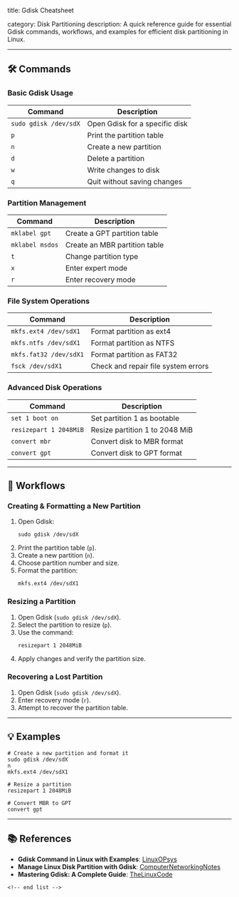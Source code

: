 title: Gdisk Cheatsheet

category: Disk Partitioning
description: A quick reference guide for essential Gdisk commands, workflows, and examples for efficient disk partitioning in Linux.

---

## 🛠️ Commands

### **Basic Gdisk Usage**

| Command                 | Description                    |
| ----------------------- | ------------------------------ |
| `sudo gdisk /dev/sdX` | Open Gdisk for a specific disk |
| `p`                   | Print the partition table      |
| `n`                   | Create a new partition         |
| `d`                   | Delete a partition             |
| `w`                   | Write changes to disk          |
| `q`                   | Quit without saving changes    |

### **Partition Management**

| Command           | Description                   |
| ----------------- | ----------------------------- |
| `mklabel gpt`   | Create a GPT partition table  |
| `mklabel msdos` | Create an MBR partition table |
| `t`             | Change partition type         |
| `x`             | Enter expert mode             |
| `r`             | Enter recovery mode           |

### **File System Operations**

| Command                  | Description                         |
| ------------------------ | ----------------------------------- |
| `mkfs.ext4 /dev/sdX1`  | Format partition as ext4            |
| `mkfs.ntfs /dev/sdX1`  | Format partition as NTFS            |
| `mkfs.fat32 /dev/sdX1` | Format partition as FAT32           |
| `fsck /dev/sdX1`       | Check and repair file system errors |

### **Advanced Disk Operations**

| Command                  | Description                    |
| ------------------------ | ------------------------------ |
| `set 1 boot on`        | Set partition 1 as bootable    |
| `resizepart 1 2048MiB` | Resize partition 1 to 2048 MiB |
| `convert mbr`          | Convert disk to MBR format     |
| `convert gpt`          | Convert disk to GPT format     |

---

## 🔄 Workflows

### **Creating & Formatting a New Partition**

1. Open Gdisk:
   ```shell
   sudo gdisk /dev/sdX
   ```
2. Print the partition table (`p`).
3. Create a new partition (`n`).
4. Choose partition number and size.
5. Format the partition:
   ```shell
   mkfs.ext4 /dev/sdX1
   ```

### **Resizing a Partition**

1. Open Gdisk (`sudo gdisk /dev/sdX`).
2. Select the partition to resize (`p`).
3. Use the command:
   ```shell
   resizepart 1 2048MiB
   ```
4. Apply changes and verify the partition size.

### **Recovering a Lost Partition**

1. Open Gdisk (`sudo gdisk /dev/sdX`).
2. Enter recovery mode (`r`).
3. Attempt to recover the partition table.

---

## 💡 Examples

```shell
# Create a new partition and format it
sudo gdisk /dev/sdX
n
mkfs.ext4 /dev/sdX1

# Resize a partition
resizepart 1 2048MiB

# Convert MBR to GPT
convert gpt
```

---

## 📚 References

- **Gdisk Command in Linux with Examples**: [LinuxOPsys](https://linuxopsys.com/gdisk-command-in-linux-with-examples)
- **Manage Linux Disk Partition with Gdisk**: [ComputerNetworkingNotes](https://www.computernetworkingnotes.com/linux-tutorials/manage-linux-disk-partition-with-gdisk-command.html)
- **Mastering Gdisk: A Complete Guide**: [TheLinuxCode](https://thelinuxcode.com/gdisk-command-line-options/)

```
<!-- end list -->
```
